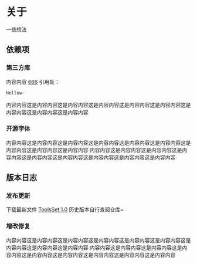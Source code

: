 # 关于
一些想法
## 依赖项
### 第三方库
内容内容
<span class="higLink">[666](666)</span>
引用处：
```javascript
Hellow~
```
内容内容这是内容内容这是内容内容这是内容内容这是内容内容这是内容内容这是内容内容这是内容内容这是内容内容
### 开源字体
内容内容这是内容内容这是内容内容这是内容内容这是内容内容这是内容内容这是内容内容这是内容内容这是内容内容
内容内容这是内容内容这是内容内容这是内容内容这是内容内容这是内容内容这是内容内容这是内容内容这是内容内容
## 版本日志
### 发布更新
下载最新文件
<span class="higLink">[ToolsSet 1.0](ToolsSet)</span>
历史版本自行查阅仓库~
### 增改修复
内容内容这是内容内容这是内容内容这是内容内容这是内容内容这是内容内容这是内容内容这是内容内容这是内容内容
内容内容这是内容内容这是内容内容这是内容内容这是内容内容这是内容内容这是内容内容这是内容内容这是内容内容
